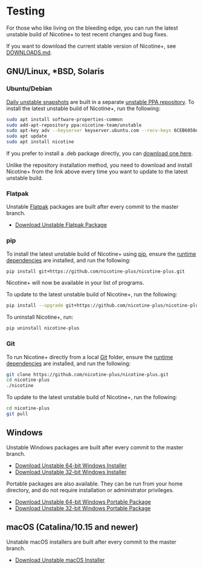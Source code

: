 # Testing

For those who like living on the bleeding edge, you can run the latest unstable build of Nicotine+ to test recent changes and bug fixes.

If you want to download the current stable version of Nicotine+, see [DOWNLOADS.md](DOWNLOADS.md).

## GNU/Linux, *BSD, Solaris

### Ubuntu/Debian

[Daily unstable snapshots](https://code.launchpad.net/~nicotine-team/+recipe/nicotine+-daily) are built in a separate [unstable PPA repository](https://code.launchpad.net/~nicotine-team/+archive/ubuntu/unstable). To install the latest unstable build of Nicotine+, run the following:

```sh
sudo apt install software-properties-common
sudo add-apt-repository ppa:nicotine-team/unstable
sudo apt-key adv --keyserver keyserver.ubuntu.com --recv-keys 6CEB6050A30E5769
sudo apt update
sudo apt install nicotine
```

If you prefer to install a .deb package directly, you can [download one here](https://nightly.link/nicotine-plus/nicotine-plus/workflows/packaging/master/debian-package.zip).

Unlike the repository installation method, you need to download and install Nicotine+ from the link above every time you want to update to the latest unstable build.

### Flatpak

Unstable [Flatpak](https://www.flatpak.org/setup/) packages are built after every commit to the master branch.

- [Download Unstable Flatpak Package](https://nightly.link/nicotine-plus/nicotine-plus/workflows/packaging/master/flatpak-package.zip)

### pip

To install the latest unstable build of Nicotine+ using [pip](https://pip.pypa.io/), ensure the [runtime dependencies](DEPENDENCIES.md) are installed, and run the following:

```sh
pip install git+https://github.com/nicotine-plus/nicotine-plus.git
```

Nicotine+ will now be available in your list of programs.

To update to the latest unstable build of Nicotine+, run the following:

```sh
pip install --upgrade git+https://github.com/nicotine-plus/nicotine-plus.git
```

To uninstall Nicotine+, run:

```sh
pip uninstall nicotine-plus
```

### Git

To run Nicotine+ directly from a local [Git](https://git-scm.com/) folder, ensure the [runtime dependencies](DEPENDENCIES.md) are installed, and run the following:

```sh
git clone https://github.com/nicotine-plus/nicotine-plus.git
cd nicotine-plus
./nicotine
```

To update to the latest unstable build of Nicotine+, run the following:

```sh
cd nicotine-plus
git pull
```

## Windows

Unstable Windows packages are built after every commit to the master branch.

- [Download Unstable 64-bit Windows Installer](https://nightly.link/nicotine-plus/nicotine-plus/workflows/packaging/master/windows-x86_64-installer.zip)
- [Download Unstable 32-bit Windows Installer](https://nightly.link/nicotine-plus/nicotine-plus/workflows/packaging/master/windows-i686-installer.zip)

Portable packages are also available. They can be run from your home directory, and do not require installation or administrator privileges.

- [Download Unstable 64-bit Windows Portable Package](https://nightly.link/nicotine-plus/nicotine-plus/workflows/packaging/master/windows-x86_64-package.zip)
- [Download Unstable 32-bit Windows Portable Package](https://nightly.link/nicotine-plus/nicotine-plus/workflows/packaging/master/windows-i686-package.zip)

## macOS (Catalina/10.15 and newer)

Unstable macOS installers are built after every commit to the master branch.

- [Download Unstable macOS Installer](https://nightly.link/nicotine-plus/nicotine-plus/workflows/packaging/master/macos-installer.zip)
